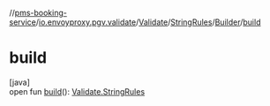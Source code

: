 //[pms-booking-service](../../../../../index.md)/[io.envoyproxy.pgv.validate](../../../index.md)/[Validate](../../index.md)/[StringRules](../index.md)/[Builder](index.md)/[build](build.md)

# build

[java]\
open fun [build](build.md)(): [Validate.StringRules](../index.md)
